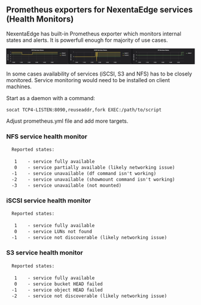 ## Prometheus exporters for NexentaEdge services (Health Monitors)
NexentaEdge has built-in Prometheus exporter which monitors internal states
and alerts. It is powerfull enough for majority of use cases.

![prom-svc-check-example](https://github.com/Nexenta/edge-dev/raw/master/images/nedge-prom-svc-check.png)

In some cases availability of services (iSCSI, S3 and NFS) has to be closely
monitored. Service monitoring would need to be installed on client machines.

Start as a daemon with a command:

```
socat TCP4-LISTEN:8090,reuseaddr,fork EXEC:/path/to/script
```

Adjust prometheus.yml file and add more targets.

### NFS service health monitor

```
  Reported states:
 
   1    - service fully available
   0    - service partially available (likely networking issue)
  -1    - service unavailable (df command isn't working)
  -2    - service unavailable (showmount command isn't working)
  -3    - service unavailable (not mounted)
```

### iSCSI service health monitor

```
  Reported states:
 
   1	- service fully available
   0	- service LUNs not found
  -1	- service not discoverable (likely networking issue)
```

### S3 service health monitor

```
  Reported states:
 
   1	- service fully available
   0	- service bucket HEAD failed
  -1	- service object HEAD failed
  -2	- service not discoverable (likely networking issue)
```

